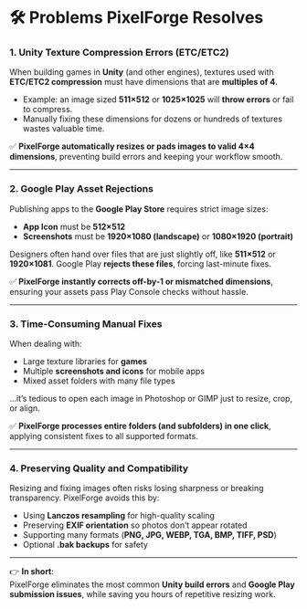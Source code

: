 # 🛠️ Problems PixelForge Resolves

### 1. **Unity Texture Compression Errors (ETC/ETC2)**
When building games in **Unity** (and other engines), textures used with **ETC/ETC2 compression** must have dimensions that are **multiples of 4**.  
- Example: an image sized **511×512** or **1025×1025** will **throw errors** or fail to compress.  
- Manually fixing these dimensions for dozens or hundreds of textures wastes valuable time.  

✅ **PixelForge automatically resizes or pads images to valid 4×4 dimensions**, preventing build errors and keeping your workflow smooth.

---

### 2. **Google Play Asset Rejections**
Publishing apps to the **Google Play Store** requires strict image sizes:  
- **App Icon** must be **512×512**  
- **Screenshots** must be **1920×1080 (landscape)** or **1080×1920 (portrait)**  

Designers often hand over files that are just slightly off, like **511×512** or **1920×1081**. Google Play **rejects these files**, forcing last-minute fixes.  

✅ **PixelForge instantly corrects off-by-1 or mismatched dimensions**, ensuring your assets pass Play Console checks without hassle.

---

### 3. **Time-Consuming Manual Fixes**
When dealing with:  
- Large texture libraries for **games**  
- Multiple **screenshots and icons** for mobile apps  
- Mixed asset folders with many file types  

…it’s tedious to open each image in Photoshop or GIMP just to resize, crop, or align.  

✅ **PixelForge processes entire folders (and subfolders) in one click**, applying consistent fixes to all supported formats.

---

### 4. **Preserving Quality and Compatibility**
Resizing and fixing images often risks losing sharpness or breaking transparency. PixelForge avoids this by:  
- Using **Lanczos resampling** for high-quality scaling  
- Preserving **EXIF orientation** so photos don’t appear rotated  
- Supporting many formats (**PNG, JPG, WEBP, TGA, BMP, TIFF, PSD**)  
- Optional **.bak backups** for safety  

---

👉 **In short**:  
PixelForge eliminates the most common **Unity build errors** and **Google Play submission issues**, while saving you hours of repetitive resizing work.  
